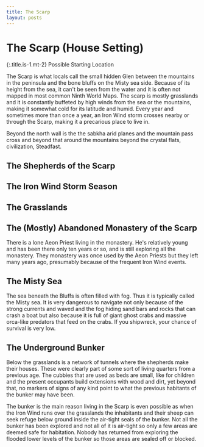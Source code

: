 ```yaml
---
title: The Scarp
layout: posts
---
```


# The Scarp (House Setting)
{:.title.is-1.mt-2}
Possible Starting Location

The Scarp is what locals call the small hidden Glen between the mountains in the peninsula and the bone bluffs on the Misty sea side. Because of its height from the sea, it can't be seen from the water and it is often not mapped in most common Ninth World Maps. The scarp is mostly grasslands and it is constantly buffeted by high winds from the sea or the mountains, making it somewhat cold for its latitude and humid. Every year and sometimes more than once a year, an Iron Wind storm crosses nearby or through the Scarp, making it a precarious place to live in. 

Beyond the north wall is the the sabkha arid planes and the mountain pass cross and beyond that around the mountains beyond the crystal flats, civilization, Steadfast.

## The Shepherds of the Scarp 

## The Iron Wind Storm Season 

## The Grasslands

## The (Mostly) Abandoned Monastery of the Scarp

There is a lone Aeon Priest living in the monastery. He's relatively young and has been there only ten years or so, and is still exploring all the monastery. They monastery was once used by the Aeon Priests but they left many years ago, presumably because of the frequent Iron Wind events. 

## The Misty Sea

The sea beneath the Bluffs is often filled with fog. Thus it is typically called the Misty sea. It is very dangerous to navigate not only because of the strong currents and waved and the fog hiding sand bars and rocks that can crash a boat but also because it is full of giant ghost crabs and massive orca-like predators that feed on the crabs. If you shipwreck, your chance of survival is very low. 

## The Underground Bunker 

Below the grasslands is a network of tunnels where the shepherds make their houses. These were clearly part of some sort of living quarters from a previous age. The cubbies that are used as beds are small, like for children and the present occupants build extensions with wood and dirt, yet beyond that, no markers of signs of any kind point to what the previous habitants of the bunker may have been. 

The bunker is the main reason living in the Scarp is even possible as when the Iron Wind runs over the grasslands the inhabitants and their sheep can seek refuge below ground inside the air-tight seals of the bunker. Not all the bunker has been explored and not all of it is air-tight so only a few areas are deemed safe for habitation. Nobody has returned from exploring the flooded lower levels of the bunker so those areas are sealed off or blocked. 